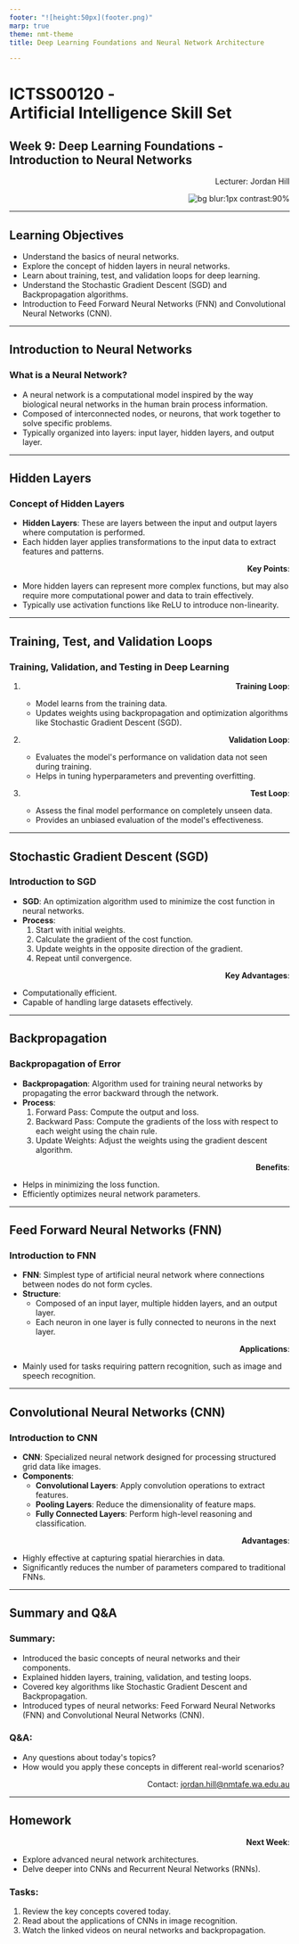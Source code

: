 ```yaml
---
footer: "![height:50px](footer.png)"
marp: true
theme: nmt-theme 
title: Deep Learning Foundations and Neural Network Architecture

---
```


<!-- _class: lead -->
# ICTSS00120 - <br> Artificial Intelligence Skill Set
## Week 9: Deep Learning Foundations - Introduction to Neural Networks

Lecturer: Jordan Hill

<style scoped>
  p {
    text-align: right;
}
</style>

![bg blur:1px contrast:90%](https://images-wixmp-ed30a86b8c4ca887773594c2.wixmp.com/f/afa6e72c-8df3-4d8a-aba0-d3d8c0404e28/dgeejdo-2636687f-dce2-4182-9061-f44831261ec0.jpg/v1/fill/w_922,h_866,q_70,strp/ai_gaze_by_roguedawg777_dgeejdo-pre.jpg?token=eyJ0eXAiOiJKV1QiLCJhbGciOiJIUzI1NiJ9.eyJzdWIiOiJ1cm46YXBwOjdlMGQxODg5ODIyNjQzNzNhNWYwZDQxNWVhMGQyNmUwIiwiaXNzIjoidXJuOmFwcDo3ZTBkMTg4OTgyMjY0MzczYTVmMGQ0MTVlYTBkMjZlMCIsIm9iaiI6W1t7ImhlaWdodCI6Ijw9OTYyIiwicGF0aCI6IlwvZlwvYWZhNmU3MmMtOGRmMy00ZDhhLWFiYTAtZDNkOGMwNDA0ZTI4XC9kZ2VlamRvLTI2MzY2ODdmLWRjZTItNDE4Mi05MDYxLWY0NDgzMTI2MWVjMC5qcGciLCJ3aWR0aCI6Ijw9MTAyNCJ9XV0sImF1ZCI6WyJ1cm46c2VydmljZTppbWFnZS5vcGVyYXRpb25zIl19.RSVY32rSmLLuV0Vdf0MN9WCvGH6IeAqAkeZPsUrWwqk)

---

## Learning Objectives

- Understand the basics of neural networks.
- Explore the concept of hidden layers in neural networks.
- Learn about training, test, and validation loops for deep learning.
- Understand the Stochastic Gradient Descent (SGD) and Backpropagation algorithms.
- Introduction to Feed Forward Neural Networks (FNN) and Convolutional Neural Networks (CNN).

---

## Introduction to Neural Networks

### What is a Neural Network?

- A neural network is a computational model inspired by the way biological neural networks in the human brain process information.
- Composed of interconnected nodes, or neurons, that work together to solve specific problems.
- Typically organized into layers: input layer, hidden layers, and output layer.

---

## Hidden Layers

### Concept of Hidden Layers

- **Hidden Layers**: These are layers between the input and output layers where computation is performed.
- Each hidden layer applies transformations to the input data to extract features and patterns.

**Key Points**:
- More hidden layers can represent more complex functions, but may also require more computational power and data to train effectively.
- Typically use activation functions like ReLU to introduce non-linearity.

---

## Training, Test, and Validation Loops

### Training, Validation, and Testing in Deep Learning

1. **Training Loop**:
   - Model learns from the training data.
   - Updates weights using backpropagation and optimization algorithms like Stochastic Gradient Descent (SGD).

2. **Validation Loop**:
   - Evaluates the model's performance on validation data not seen during training.
   - Helps in tuning hyperparameters and preventing overfitting.

3. **Test Loop**:
   - Assess the final model performance on completely unseen data.
   - Provides an unbiased evaluation of the model's effectiveness.

---

## Stochastic Gradient Descent (SGD)

### Introduction to SGD

- **SGD**: An optimization algorithm used to minimize the cost function in neural networks.
- **Process**:
  1. Start with initial weights.
  2. Calculate the gradient of the cost function.
  3. Update weights in the opposite direction of the gradient.
  4. Repeat until convergence.

**Key Advantages**:
- Computationally efficient.
- Capable of handling large datasets effectively.

---

## Backpropagation

### Backpropagation of Error

- **Backpropagation**: Algorithm used for training neural networks by propagating the error backward through the network.
- **Process**:
  1. Forward Pass: Compute the output and loss.
  2. Backward Pass: Compute the gradients of the loss with respect to each weight using the chain rule.
  3. Update Weights: Adjust the weights using the gradient descent algorithm.

**Benefits**:
- Helps in minimizing the loss function.
- Efficiently optimizes neural network parameters.

---

## Feed Forward Neural Networks (FNN)

### Introduction to FNN

- **FNN**: Simplest type of artificial neural network where connections between nodes do not form cycles.
- **Structure**:
  - Composed of an input layer, multiple hidden layers, and an output layer.
  - Each neuron in one layer is fully connected to neurons in the next layer.

**Applications**:
- Mainly used for tasks requiring pattern recognition, such as image and speech recognition.

---

## Convolutional Neural Networks (CNN)

### Introduction to CNN

- **CNN**: Specialized neural network designed for processing structured grid data like images.
- **Components**:
  - **Convolutional Layers**: Apply convolution operations to extract features.
  - **Pooling Layers**: Reduce the dimensionality of feature maps.
  - **Fully Connected Layers**: Perform high-level reasoning and classification.

**Advantages**:
- Highly effective at capturing spatial hierarchies in data.
- Significantly reduces the number of parameters compared to traditional FNNs.

---

## Summary and Q&A

### Summary:

- Introduced the basic concepts of neural networks and their components.
- Explained hidden layers, training, validation, and testing loops.
- Covered key algorithms like Stochastic Gradient Descent and Backpropagation.
- Introduced types of neural networks: Feed Forward Neural Networks (FNN) and Convolutional Neural Networks (CNN).

### Q&A:

- Any questions about today's topics?
- How would you apply these concepts in different real-world scenarios?

Contact: jordan.hill@nmtafe.wa.edu.au

---

## Homework

**Next Week**: 
- Explore advanced neural network architectures.
- Delve deeper into CNNs and Recurrent Neural Networks (RNNs).

### Tasks:
1. Review the key concepts covered today.
2. Read about the applications of CNNs in image recognition.
3. Watch the linked videos on neural networks and backpropagation.
